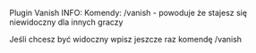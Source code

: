 Plugin Vanish
INFO:
Komendy:
/vanish - powoduje że stajesz się niewidoczny dla innych graczy

Jeśli chcesz być widoczny wpisz jeszcze raz komendę /vanish
